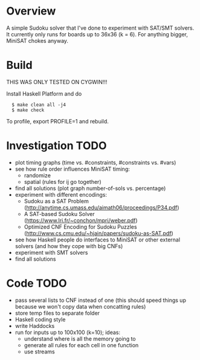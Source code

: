 # Overview

A simple Sudoku solver that I've done to experiment with SAT/SMT solvers.
It currently only runs for boards up to 36x36 (k = 6).
For anything bigger, MiniSAT chokes anyway.

# Build

THIS WAS ONLY TESTED ON CYGWIN!!!

Install Haskell Platform and do
```
  $ make clean all -j4
  $ make check
```
To profile, export PROFILE=1 and rebuild.

# Investigation TODO

* plot timing graphs (time vs. #constraints, #constraints vs. #vars)
* see how rule order influences MiniSAT timing:
  * randomize
  * spatial (rules for ij go together)
* find all solutions (plot graph number-of-sols vs. percentage)
* experiment with different encodings:
  * Sudoku as a SAT Problem (http://anytime.cs.umass.edu/aimath06/proceedings/P34.pdf)
  * A SAT-based Sudoku Solver (https://www.lri.fr/~conchon/mpri/weber.pdf)
  * Optimized CNF Encoding for Sudoku Puzzles (http://www.cs.cmu.edu/~hjain/papers/sudoku-as-SAT.pdf)
* see how Haskell people do interfaces to MiniSAT or other external solvers (and how they cope with big CNFs)
* experiment with SMT solvers
* find all solutions

# Code TODO

* pass several lists to CNF instead of one (this should speed things up because we won't copy data when concatting rules)
* store temp files to separate folder
* Haskell coding style
* write Haddocks
* run for inputs up to 100x100 (k=10); ideas:
  * understand where is all the memory going to
  * generate all rules for each cell in one function
  * use streams

